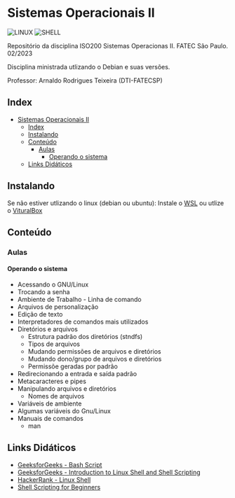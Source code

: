 # Sistemas Operacionais II

![LINUX](https://img.shields.io/badge/Linux-E34F26?style=for-the-badge&logo=linux&logoColor=black)
![SHELL](https://img.shields.io/badge/Shell_Script-121011?style=for-the-badge&logo=gnu-bash&logoColor=white)

Repositório da disciplina ISO200 Sistemas Operacionas II. FATEC São Paulo. 02/2023

Disciplina ministrada utlizando o Debian e suas versões.

Professor: Arnaldo Rodrigues Teixeira (DTI-FATECSP)

## Index

- [Sistemas Operacionais II](#sistemas-operacionais-ii)
  - [Index](#index)
  - [Instalando](#instalando)
  - [Conteúdo](#conteúdo)
    - [Aulas](#aulas)
      - [Operando o sistema](#operando-o-sistema)
  - [Links Didáticos](#links-didáticos)

## Instalando

Se não estiver utlizando o linux (debian ou ubuntu):
Instale o [WSL](https://learn.microsoft.com/pt-br/windows/wsl/install) ou utlize o [VituralBox](https://www.virtualbox.org/)

## Conteúdo

### Aulas

#### Operando o sistema

- Acessando o GNU/Linux
- Trocando a senha
- Ambiente de Trabalho - Linha de comando
- Arquivos de personalização
- Edição de texto
- Interpretadores de comandos mais utilizados
- Diretórios e arquivos
  - Estrutura padrão dos diretórios (stndfs)
  - Tipos de arquivos
  - Mudando permissões de arquivos e diretórios
  - Mudando dono/grupo de arquivos e diretórios
  - Permissõe geradas por padrão
- Redirecionando a entrada e saída padrão
- Metacaracteres e pipes
- Manipulando arquivos e diretórios
  - Nomes de arquivos
- Variáveis de ambiente
- Algumas variáveis do Gnu/Linux
- Manuais de comandos
  - man

## Links Didáticos

- [GeeksforGeeks - Bash Script](https://www.geeksforgeeks.org/bash-script-command-substitution/?ref=ml_lbp)
- [GeeksforGeeks - Introduction to Linux Shell and Shell Scripting](https://www.geeksforgeeks.org/introduction-linux-shell-shell-scripting/?ref=shm)
- [HackerRank - Linux Shell](https://www.hackerrank.com/domains/shell?filters%5Bsubdomains%5D%5B%5D=bash)
- [Shell Scripting for Beginners](https://www.freecodecamp.org/news/shell-scripting-crash-course-how-to-write-bash-scripts-in-linux/)
